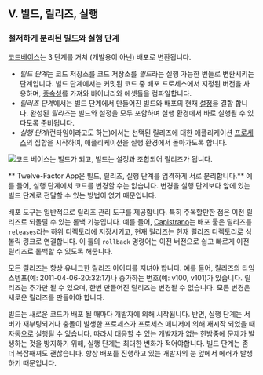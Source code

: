 ## V. 빌드, 릴리즈, 실행
### 철저하게 분리된 빌드와 실행 단계

[코드베이스](./codebase)는 3 단계를 거쳐 (개발용이 아닌) 배포로 변환됩니다.

* *빌드 단계*는 코드 저장소를 코드 저장소를 *빌드*라는 실행 가능한 번들로 변환시키는 단계입니다. 빌드 단계에서는 커밋된 코드 중 배포 프로세스에서 지정된 버전을 사용하며, [종속성](./dependencies)를 가져와 바이너리와 에셋들을 컴파일합니다.
* *릴리즈 단계*에서는 빌드 단계에서 만들어진 빌드와 배포의 현재 [설정](./config)을 결합 합니다. 완성된 *릴리즈*는 빌드와 설정을 모두 포함하며 실행 환경에서 바로 실행될 수 있다도록 준비됩니다. 
* *실행 단계*(런타임이라고도 하는)에서는 선택된 릴리즈에 대한 애플리케이션 [프로세스](./processes)의 집합을 시작하여, 애플리케이션을 실행 환경에서 돌아가도록 합니다.


![코드 베이스는 빌드가 되고, 빌드는 설정과 조합되어 릴리즈가 됩니다.](/images/release.png)

** Twelve-Factor App은 빌드, 릴리즈, 실행 단계를 엄격하게 서로 분리합니다.** 예를 들어, 실행 단계에서 코드를 변경할 수는 없습니다. 변경을 실행 단계보다 앞에 있는 빌드 단계로 전달할 수 있는 방법이 없기 때문입니다.

배포 도구는 일반적으로 릴리즈 관리 도구를 제공합니다. 특히 주목할만한 점은 이전 릴리즈로 되돌릴 수 있는 롤백 기능입니다. 예를 들어, [Capistrano](https://github.com/capistrano/capistrano/wiki)는 배포 툴은 릴리즈를 `releases`라는 하위 디렉토리에 저장시키고, 현재 릴리즈는 현재 릴리즈 디렉토리로 심볼릭 링크로 연결합니다. 이 툴의 `rollback` 명령어는 이전 버전으로 쉽고 빠르게 이전 릴리즈로 롤백할 수 있도록 해줍니다.

모든 릴리즈는 항상 유니크한 릴리즈 아이디를 지녀야 합니다. 예를 들어, 릴리즈의 타임 스템프(예: 2011-04-06-20:32:17)나 증가하는 번호(예: v100, v101)가 있습니다. 릴리즈는 추가만 될 수 있으며, 한번 만들어진 릴리즈는 변경될 수 없습니다. 모든 변경은 새로운 릴리즈를 만들어야 합니다. 

빌드는 새로운 코드가 배포 될 때마다 개발자에 의해 시작됩니다. 반면, 실행 단계는 서버가 재부팅되거나 충돌이 발생한 프로세스가 프로세스 매니저에 의해 재시작 되었을 때 자동으로 실행될 수 있습니다. 따라서 대응할 수 있는 개발자가 없는 한밤중에 문제가 발생하는 것을 방지하기 위해, 실행 단계는 최대한 변화가 적어야합니다. 빌드 단계는 좀 더 복잡해져도 괜찮습니다. 항상 배포를 진행하고 있는 개발자의 눈 앞에서 에러가 발생하기 때문입니다.
